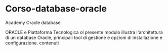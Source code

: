 # Corso-database-oracle


Academy Oracle database




ORACLE e Piattaforma Tecnologica
ol presente modulo illustra l'architettura di un database Oracle, principali tool di gestione e opzioni di installazione e configurazione.
contenuti
